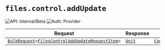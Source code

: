 # `files.control.addUpdate`

![API: Internal/Beta](https://img.shields.io/static/v1?label=API&message=Internal/Beta&color=red&style=flat-square)
![Auth: Provider](https://img.shields.io/static/v1?label=Auth&message=Provider&color=informational&style=flat-square)



| Request | Response | Error |
|---------|----------|-------|
|<code><a href='/docs/reference/dk.sdu.cloud.calls.BulkRequest.md'>BulkRequest</a>&lt;<a href='#filescontroladdupdaterequestitem'>FilesControlAddUpdateRequestItem</a>&gt;</code>|<code><a href='https://kotlinlang.org/api/latest/jvm/stdlib/kotlin/-unit/'>Unit</a></code>|<code><a href='/docs/reference/dk.sdu.cloud.CommonErrorMessage.md'>CommonErrorMessage</a></code>|


